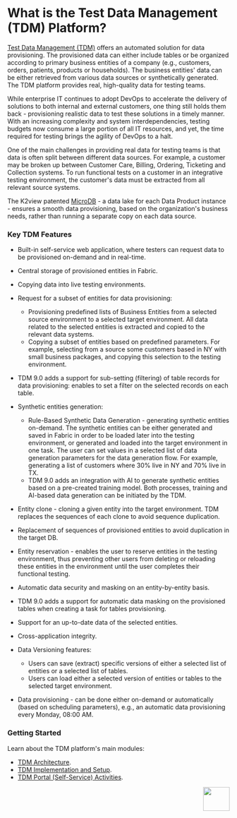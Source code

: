 # What is the Test Data Management (TDM) Platform? 

<a href="https://www.k2view.com/products/test-data-management/" target="_blank">Test Data Management (TDM)</a> offers an automated solution for data provisioning. The provisioned data can either include tables or be organized according to primary business entities of a company (e.g., customers, orders, patients, products or households). The business entities' data can be either retrieved from various data sources or synthetically generated. The TDM platform provides real, high-quality data for testing teams.

While enterprise IT continues to adopt DevOps to accelerate the delivery of solutions to both internal and external customers, one thing still holds them back - provisioning realistic data to test these solutions in a timely manner. With an increasing complexity and system interdependencies, testing budgets now consume a large portion of all IT resources, and yet, the time required for testing brings the agility of DevOps to a halt.

One of the main challenges in providing real data for testing teams is that data is often split between different data sources. For example, a customer may be broken up between Customer Care, Billing, Ordering, Ticketing and Collection systems. To run functional tests on a customer in an integrative testing environment, the customer's data must be extracted from all relevant source systems.

The K2view patented [MicroDB](/articles/01_fabric_overview/02_fabric_glossary.md#mdb--microdb) - a data lake for each Data Product instance - ensures a smooth data provisioning, based on the organization's business needs, rather than running a separate copy on each data source.

### Key TDM Features

- Built-in self-service web application, where testers can request data to be provisioned on-demand and in real-time. 
- Central storage of provisioned entities in Fabric.
- Copying data into live testing environments.
- Request for a subset of entities for data provisioning:
  - Provisioning predefined lists of Business Entities from a selected source environment to a selected target environment. All data related to the selected entities is extracted and copied to the relevant data systems.
  - Copying a subset of entities based on predefined parameters. For example, selecting from a source some customers based in NY with small business packages, and copying this selection to the testing environment.
- TDM 9.0 adds a support for sub-setting (filtering) of table records for data provisioning: enables to set a filter on the selected records on each table.
- Synthetic entities generation:
  - Rule-Based Synthetic Data Generation - generating synthetic entities on-demand. The synthetic entities can be either generated and saved in Fabric in order to be loaded later into the testing environment, or generated and loaded into the target environment in one task. The user can set values in a selected list of data generation parameters for the data generation flow. For example, generating a list of customers where 30% live in NY and 70% live in TX.
  - TDM 9.0 adds an integration with AI to generate synthetic entities based on a pre-created training model. Both processes, training and AI-based data generation can be initiated by the TDM.  

- Entity clone - cloning a given entity into the target environment. TDM replaces the sequences of each clone to avoid sequence duplication.
- Replacement of sequences of provisioned entities to avoid duplication in the target DB. 
- Entity reservation - enables the user to reserve entities in the testing environment, thus preventing other users from deleting or reloading these entities in the environment until the user completes their functional testing.
- Automatic data security and masking on an entity-by-entity basis.
- TDM 9.0 adds a support for automatic data masking on the provisioned tables when creating a task for tables provisioning. 
- Support for an up-to-date data of the selected entities.
- Cross-application integrity.
- Data Versioning features:
  - Users can save (extract) specific versions of either a selected list of entities or a selected list of tables.
  - Users can load either a selected version of entities or tables to the selected target environment.
- Data provisioning - can be done either on-demand or automatically (based on scheduling parameters), e.g., an automatic data provisioning every Monday, 08:00 AM.



### Getting Started

Learn about the TDM platform's main modules:

- [TDM Architecture](/articles/TDM/tdm_architecture/01_tdm_architecture.md).
- [TDM Implementation and Setup](/articles/TDM/tdm_implementation/02_tdm_implementation_flow.md).
- [TDM Portal (Self-Service) Activities](/articles/TDM/tdm_gui/01_tdm_gui_overview.md).



[<img align="right" width="60" height="54" src="/articles/images/Next.png">](02_tdm_glossary.md)
